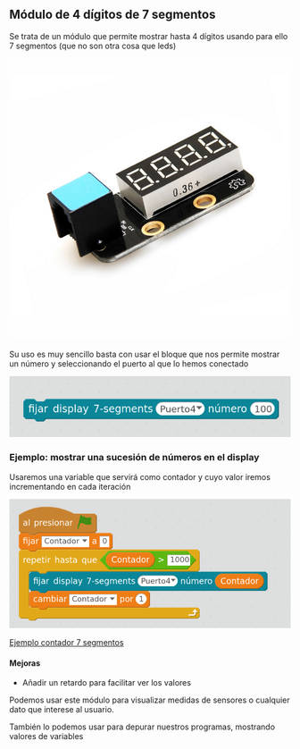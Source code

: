 ## Módulo de 4 dígitos de 7 segmentos

Se trata de un módulo que permite mostrar hasta 4 dígitos usando para ello 7 segmentos (que no son otra cosa que leds)

![7segmentos](../images/7Segmentos.jpg)

Su uso es muy sencillo basta con usar el bloque que nos permite mostrar un número y seleccionando el puerto al que lo hemos conectado

![bloque 7 segmentos](../images/bloque7segmentos.png)

### Ejemplo: mostrar una sucesión de números en el display

Usaremos una variable que servirá como contador y cuyo valor iremos incrementando en cada iteración

![ContadorEn7Segmentos](../images/Contador7Segmentos.png)

[Ejemplo contador 7 segmentos](../Ejemplos/ContadorEn7Segmentos.sb2)


#### Mejoras
* Añadir un retardo para facilitar ver los valores

Podemos usar este módulo para visualizar medidas de sensores o cualquier dato que interese al usuario.

También lo podemos usar para depurar nuestros programas, mostrando valores de variables

